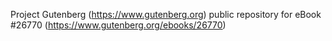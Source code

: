 Project Gutenberg (https://www.gutenberg.org) public repository for eBook #26770 (https://www.gutenberg.org/ebooks/26770)
